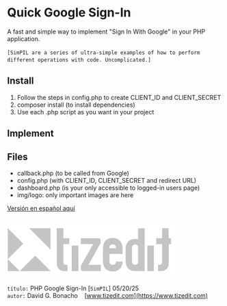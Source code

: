 # Quick Google Sign-In
A fast and simple way to implement "Sign In With Google" in your PHP application.

`[SimPIL are a series of ultra-simple examples of how to perform different operations with code. Uncomplicated.]`

## Install
1. Follow the steps in config.php to create CLIENT_ID and CLIENT_SECRET
2. composer install (to install dependencies)
3. Use each .php script as you want in your project

## Implement


## Files
- callback.php (to be called from Google)
- config.php (with CLIENT_ID, CLIENT_SECRET and redirect URL)
- dashboard.php (is your only accessible to logged-in users page)
- img/logo: only important images are here 

[Versión en español aquí](README_ES.MD)

![](img/logo.svg)
---
`título:` PHP Google Sign-In [`SimPIL`] 05/20/25\
`autor:` David G. Bonacho &nbsp;&nbsp;  [www.tizedit.com](https://www.tizedit.com)
